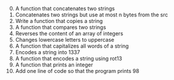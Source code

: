 0. A function that concatenates two strings
1. Concatenates two strings but use at most n bytes 
from the src
2. Write a function that copies a string
3. A function that compares two strings
4. Reverses the content of an array of integers
5. Changes lowercase letters to uppercase
6. A function that capitalizes all words of a string
7. Encodes a string into 1337
8. A function that encodes a string using rot13
9. A function that prints an integer
10. Add one line of code so that the program prints 98
